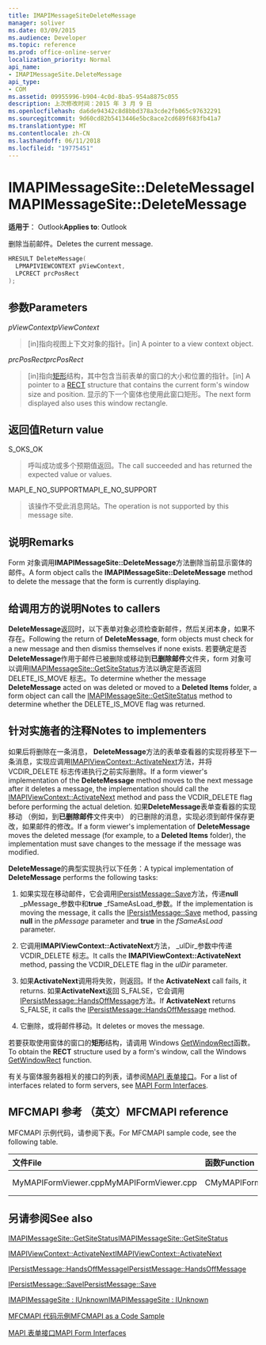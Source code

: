 ```yaml
---
title: IMAPIMessageSiteDeleteMessage
manager: soliver
ms.date: 03/09/2015
ms.audience: Developer
ms.topic: reference
ms.prod: office-online-server
localization_priority: Normal
api_name:
- IMAPIMessageSite.DeleteMessage
api_type:
- COM
ms.assetid: 09955996-b904-4c0d-8ba5-954a8875c055
description: 上次修改时间：2015 年 3 月 9 日
ms.openlocfilehash: da6de94342c8d8bbd378a3cde2fb065c97632291
ms.sourcegitcommit: 9d60cd82b5413446e5bc8ace2cd689f683fb41a7
ms.translationtype: MT
ms.contentlocale: zh-CN
ms.lasthandoff: 06/11/2018
ms.locfileid: "19775451"
---
```

# <a name="imapimessagesitedeletemessage"></a><span data-ttu-id="e22a5-103">IMAPIMessageSite::DeleteMessage</span><span class="sxs-lookup"><span data-stu-id="e22a5-103">IMAPIMessageSite::DeleteMessage</span></span>

  
  
<span data-ttu-id="e22a5-104">**适用于**： Outlook</span><span class="sxs-lookup"><span data-stu-id="e22a5-104">**Applies to**: Outlook</span></span> 
  
<span data-ttu-id="e22a5-105">删除当前邮件。</span><span class="sxs-lookup"><span data-stu-id="e22a5-105">Deletes the current message.</span></span>
  
```cpp
HRESULT DeleteMessage(
  LPMAPIVIEWCONTEXT pViewContext,
  LPCRECT prcPosRect
);
```

## <a name="parameters"></a><span data-ttu-id="e22a5-106">参数</span><span class="sxs-lookup"><span data-stu-id="e22a5-106">Parameters</span></span>

 <span data-ttu-id="e22a5-107">_pViewContext_</span><span class="sxs-lookup"><span data-stu-id="e22a5-107">_pViewContext_</span></span>
  
> <span data-ttu-id="e22a5-108">[in]指向视图上下文对象的指针。</span><span class="sxs-lookup"><span data-stu-id="e22a5-108">[in] A pointer to a view context object.</span></span>
    
 <span data-ttu-id="e22a5-109">_prcPosRect_</span><span class="sxs-lookup"><span data-stu-id="e22a5-109">_prcPosRect_</span></span>
  
> <span data-ttu-id="e22a5-110">[in]指向[矩形](http://msdn.microsoft.com/en-us/library/dd162897%28VS.85%29.aspx)结构，其中包含当前表单的窗口的大小和位置的指针。</span><span class="sxs-lookup"><span data-stu-id="e22a5-110">[in] A pointer to a [RECT](http://msdn.microsoft.com/en-us/library/dd162897%28VS.85%29.aspx) structure that contains the current form's window size and position.</span></span> <span data-ttu-id="e22a5-111">显示的下一个窗体也使用此窗口矩形。</span><span class="sxs-lookup"><span data-stu-id="e22a5-111">The next form displayed also uses this window rectangle.</span></span> 
    
## <a name="return-value"></a><span data-ttu-id="e22a5-112">返回值</span><span class="sxs-lookup"><span data-stu-id="e22a5-112">Return value</span></span>

<span data-ttu-id="e22a5-113">S_OK</span><span class="sxs-lookup"><span data-stu-id="e22a5-113">S_OK</span></span> 
  
> <span data-ttu-id="e22a5-114">呼叫成功或多个预期值返回。</span><span class="sxs-lookup"><span data-stu-id="e22a5-114">The call succeeded and has returned the expected value or values.</span></span>
    
<span data-ttu-id="e22a5-115">MAPI_E_NO_SUPPORT</span><span class="sxs-lookup"><span data-stu-id="e22a5-115">MAPI_E_NO_SUPPORT</span></span> 
  
> <span data-ttu-id="e22a5-116">该操作不受此消息网站。</span><span class="sxs-lookup"><span data-stu-id="e22a5-116">The operation is not supported by this message site.</span></span>
    
## <a name="remarks"></a><span data-ttu-id="e22a5-117">说明</span><span class="sxs-lookup"><span data-stu-id="e22a5-117">Remarks</span></span>

<span data-ttu-id="e22a5-118">Form 对象调用**IMAPIMessageSite::DeleteMessage**方法删除当前显示窗体的邮件。</span><span class="sxs-lookup"><span data-stu-id="e22a5-118">A form object calls the **IMAPIMessageSite::DeleteMessage** method to delete the message that the form is currently displaying.</span></span> 
  
## <a name="notes-to-callers"></a><span data-ttu-id="e22a5-119">给调用方的说明</span><span class="sxs-lookup"><span data-stu-id="e22a5-119">Notes to callers</span></span>

<span data-ttu-id="e22a5-120">**DeleteMessage**返回时，以下表单对象必须检查新邮件，然后关闭本身，如果不存在。</span><span class="sxs-lookup"><span data-stu-id="e22a5-120">Following the return of **DeleteMessage**, form objects must check for a new message and then dismiss themselves if none exists.</span></span> <span data-ttu-id="e22a5-121">若要确定是否**DeleteMessage**作用于邮件已被删除或移动到**已删除邮件**文件夹，form 对象可以调用[IMAPIMessageSite::GetSiteStatus](imapimessagesite-getsitestatus.md)方法以确定是否返回 DELETE_IS_MOVE 标志。</span><span class="sxs-lookup"><span data-stu-id="e22a5-121">To determine whether the message **DeleteMessage** acted on was deleted or moved to a **Deleted Items** folder, a form object can call the [IMAPIMessageSite::GetSiteStatus](imapimessagesite-getsitestatus.md) method to determine whether the DELETE_IS_MOVE flag was returned.</span></span> 
  
## <a name="notes-to-implementers"></a><span data-ttu-id="e22a5-122">针对实施者的注释</span><span class="sxs-lookup"><span data-stu-id="e22a5-122">Notes to implementers</span></span>

<span data-ttu-id="e22a5-123">如果后将删除在一条消息， **DeleteMessage**方法的表单查看器的实现将移至下一条消息，实现应调用[IMAPIViewContext::ActivateNext](imapiviewcontext-activatenext.md)方法，并将 VCDIR_DELETE 标志传递执行之前实际删除。</span><span class="sxs-lookup"><span data-stu-id="e22a5-123">If a form viewer's implementation of the **DeleteMessage** method moves to the next message after it deletes a message, the implementation should call the [IMAPIViewContext::ActivateNext](imapiviewcontext-activatenext.md) method and pass the VCDIR_DELETE flag before performing the actual deletion.</span></span> <span data-ttu-id="e22a5-124">如果**DeleteMessage**表单查看器的实现移动 （例如，到**已删除邮件**文件夹中） 的已删除的消息，实现必须到邮件保存更改，如果邮件的修改。</span><span class="sxs-lookup"><span data-stu-id="e22a5-124">If a form viewer's implementation of **DeleteMessage** moves the deleted message (for example, to a **Deleted Items** folder), the implementation must save changes to the message if the message was modified.</span></span> 
  
<span data-ttu-id="e22a5-125">**DeleteMessage**的典型实现执行以下任务：</span><span class="sxs-lookup"><span data-stu-id="e22a5-125">A typical implementation of **DeleteMessage** performs the following tasks:</span></span> 
  
1. <span data-ttu-id="e22a5-126">如果实现在移动邮件，它会调用[IPersistMessage::Save](ipersistmessage-save.md)方法，传递**null** _pMessage_参数中和**true** _fSameAsLoad_参数。</span><span class="sxs-lookup"><span data-stu-id="e22a5-126">If the implementation is moving the message, it calls the [IPersistMessage::Save](ipersistmessage-save.md) method, passing **null** in the  _pMessage_ parameter and **true** in the  _fSameAsLoad_ parameter.</span></span> 
    
2. <span data-ttu-id="e22a5-127">它调用**IMAPIViewContext::ActivateNext**方法， _ulDir_参数中传递 VCDIR_DELETE 标志。</span><span class="sxs-lookup"><span data-stu-id="e22a5-127">It calls the **IMAPIViewContext::ActivateNext** method, passing the VCDIR_DELETE flag in the  _ulDir_ parameter.</span></span> 
    
3. <span data-ttu-id="e22a5-128">如果**ActivateNext**调用将失败，则返回。</span><span class="sxs-lookup"><span data-stu-id="e22a5-128">If the **ActivateNext** call fails, it returns.</span></span> <span data-ttu-id="e22a5-129">如果**ActivateNext**返回 S_FALSE，它会调用[IPersistMessage::HandsOffMessage](ipersistmessage-handsoffmessage.md)方法。</span><span class="sxs-lookup"><span data-stu-id="e22a5-129">If **ActivateNext** returns S_FALSE, it calls the [IPersistMessage::HandsOffMessage](ipersistmessage-handsoffmessage.md) method.</span></span> 
    
4. <span data-ttu-id="e22a5-130">它删除，或将邮件移动。</span><span class="sxs-lookup"><span data-stu-id="e22a5-130">It deletes or moves the message.</span></span>
    
<span data-ttu-id="e22a5-131">若要获取使用窗体的窗口的**矩形**结构，请调用 Windows [GetWindowRect](http://msdn.microsoft.com/en-us/library/ms633519)函数。</span><span class="sxs-lookup"><span data-stu-id="e22a5-131">To obtain the **RECT** structure used by a form's window, call the Windows [GetWindowRect](http://msdn.microsoft.com/en-us/library/ms633519) function.</span></span> 
  
<span data-ttu-id="e22a5-132">有关与窗体服务器相关的接口的列表，请参阅[MAPI 表单接口](mapi-form-interfaces.md)。</span><span class="sxs-lookup"><span data-stu-id="e22a5-132">For a list of interfaces related to form servers, see [MAPI Form Interfaces](mapi-form-interfaces.md).</span></span>
  
## <a name="mfcmapi-reference"></a><span data-ttu-id="e22a5-133">MFCMAPI 参考 （英文）</span><span class="sxs-lookup"><span data-stu-id="e22a5-133">MFCMAPI reference</span></span>

<span data-ttu-id="e22a5-134">MFCMAPI 示例代码，请参阅下表。</span><span class="sxs-lookup"><span data-stu-id="e22a5-134">For MFCMAPI sample code, see the following table.</span></span>
  
|<span data-ttu-id="e22a5-135">**文件**</span><span class="sxs-lookup"><span data-stu-id="e22a5-135">**File**</span></span>|<span data-ttu-id="e22a5-136">**函数**</span><span class="sxs-lookup"><span data-stu-id="e22a5-136">**Function**</span></span>|<span data-ttu-id="e22a5-137">**Comment**</span><span class="sxs-lookup"><span data-stu-id="e22a5-137">**Comment**</span></span>|
|:-----|:-----|:-----|
|<span data-ttu-id="e22a5-138">MyMAPIFormViewer.cpp</span><span class="sxs-lookup"><span data-stu-id="e22a5-138">MyMAPIFormViewer.cpp</span></span>  <br/> |<span data-ttu-id="e22a5-139">CMyMAPIFormViewer::DeleteMessage</span><span class="sxs-lookup"><span data-stu-id="e22a5-139">CMyMAPIFormViewer::DeleteMessage</span></span>  <br/> |<span data-ttu-id="e22a5-140">未实现。</span><span class="sxs-lookup"><span data-stu-id="e22a5-140">Not implemented.</span></span>  <br/> |
   
## <a name="see-also"></a><span data-ttu-id="e22a5-141">另请参阅</span><span class="sxs-lookup"><span data-stu-id="e22a5-141">See also</span></span>



[<span data-ttu-id="e22a5-142">IMAPIMessageSite::GetSiteStatus</span><span class="sxs-lookup"><span data-stu-id="e22a5-142">IMAPIMessageSite::GetSiteStatus</span></span>](imapimessagesite-getsitestatus.md)
  
[<span data-ttu-id="e22a5-143">IMAPIViewContext::ActivateNext</span><span class="sxs-lookup"><span data-stu-id="e22a5-143">IMAPIViewContext::ActivateNext</span></span>](imapiviewcontext-activatenext.md)
  
[<span data-ttu-id="e22a5-144">IPersistMessage::HandsOffMessage</span><span class="sxs-lookup"><span data-stu-id="e22a5-144">IPersistMessage::HandsOffMessage</span></span>](ipersistmessage-handsoffmessage.md)
  
[<span data-ttu-id="e22a5-145">IPersistMessage::Save</span><span class="sxs-lookup"><span data-stu-id="e22a5-145">IPersistMessage::Save</span></span>](ipersistmessage-save.md)
  
[<span data-ttu-id="e22a5-146">IMAPIMessageSite : IUnknown</span><span class="sxs-lookup"><span data-stu-id="e22a5-146">IMAPIMessageSite : IUnknown</span></span>](imapimessagesiteiunknown.md)


[<span data-ttu-id="e22a5-147">MFCMAPI 代码示例</span><span class="sxs-lookup"><span data-stu-id="e22a5-147">MFCMAPI as a Code Sample</span></span>](mfcmapi-as-a-code-sample.md)
  
[<span data-ttu-id="e22a5-148">MAPI 表单接口</span><span class="sxs-lookup"><span data-stu-id="e22a5-148">MAPI Form Interfaces</span></span>](mapi-form-interfaces.md)

